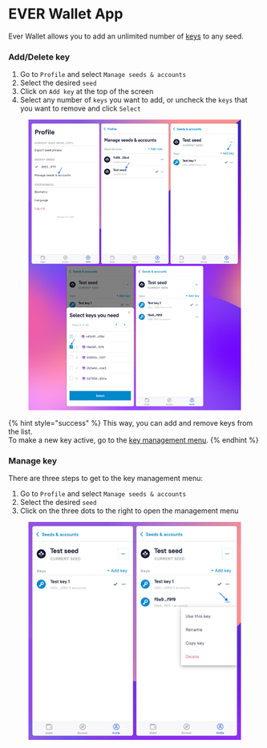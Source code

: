 # EVER Wallet App

Ever Wallet allows you to add an unlimited number of [keys](../architecture.md#public-key) to any seed.

### Add/Delete key

1. Go to `Profile` and select `Manage seeds & accounts`
2. Select the desired `seed`
3. Click on `Add key` at the top of the screen
4. Select any number of `keys` you want to add, or uncheck the `keys` that you want to remove and click `Select`

<figure><img src="../../.gitbook/assets/image.png" alt=""><figcaption></figcaption></figure>

{% hint style="success" %}
This way, you can add and remove keys from the list. \
To make a new key active, go to the [key management menu](ever-wallet-app.md#manage-key).
{% endhint %}

### Manage key

There are three steps to get to the key management menu:

1. Go to `Profile` and select `Manage seeds & accounts`
2. Select the desired `seed`
3. Click on the three dots to the right to open the management menu

<figure><img src="../../.gitbook/assets/image (2).png" alt=""><figcaption></figcaption></figure>
